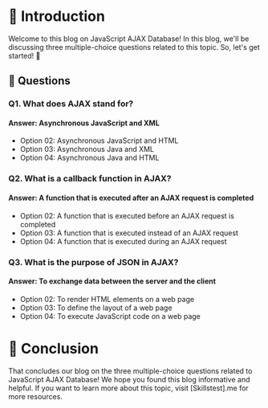 # 👋 Introduction
Welcome to this blog on JavaScript AJAX Database! In this blog, we'll be discussing three multiple-choice questions related to this topic. So, let's get started! 🚀

## 🤔 Questions
### Q1. What does AJAX stand for?
#### Answer: Asynchronous JavaScript and XML

- Option 02: Asynchronous JavaScript and HTML
- Option 03: Asynchronous Java and XML
- Option 04: Asynchronous Java and HTML

### Q2. What is a callback function in AJAX?
#### Answer: A function that is executed after an AJAX request is completed

- Option 02: A function that is executed before an AJAX request is completed
- Option 03: A function that is executed instead of an AJAX request
- Option 04: A function that is executed during an AJAX request

### Q3. What is the purpose of JSON in AJAX?
#### Answer: To exchange data between the server and the client

- Option 02: To render HTML elements on a web page
- Option 03: To define the layout of a web page
- Option 04: To execute JavaScript code on a web page

# 🎉 Conclusion
That concludes our blog on the three multiple-choice questions related to JavaScript AJAX Database! We hope you found this blog informative and helpful. If you want to learn more about this topic, visit [Skillstest].me for more resources.
